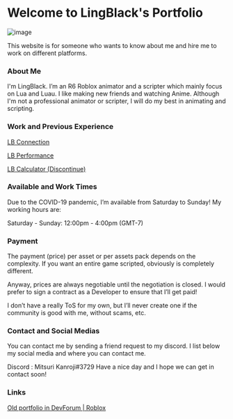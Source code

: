 # Welcome to LingBlack's Portfolio

![image](https://user-images.githubusercontent.com/88409650/158051656-3c556b27-14cb-4f2e-b592-d9464acb71b1.png)

This website is for someone who wants to know about me and hire me to work on different platforms. 

### About Me

I'm LingBlack. I’m an R6 Roblox animator and a scripter which mainly focus on Lua and Luau. I like making new friends and watching Anime. Although I'm not a professional animator or scripter, I will do my best in animating and scripting.

### Work and Previous Experience
[LB Connection](https://github.com/LingBlackSama/LB-Connection)

[LB Performance](https://devforum.roblox.com/t/lb-performance-a-simple-module-that-optimize-your-game-performance/1940376)

[LB Calculator (Discontinue)](https://lingblacksama.github.io/LB-Calculator/)

### Available and Work Times

Due to the COVID-19 pandemic, I’m available from Saturday to Sunday! My working hours are:

Saturday - Sunday:
12:00pm - 4:00pm (GMT-7)

### Payment

The payment (price) per asset or per assets pack depends on the complexity. If you want an entire game scripted, obviously is completely different.

Anyway, prices are always negotiable until the negotiation is closed. I would prefer to sign a contract as a Developer to ensure that I’ll get paid!

I don’t have a really ToS for my own, but I’ll never create one if the community is good with me, without scams, etc.

### Contact and Social Medias
You can contact me by sending a friend request to my discord. I list below my social media and where you can contact me.

Discord : Mitsuri Kanroji#3729
Have a nice day and I hope we can get in contact soon!

### Links
[Old portfolio in DevForum | Roblox](https://devforum.roblox.com/t/lingblack87661-animator-and-scripter/1214778)
